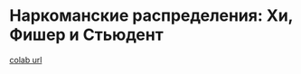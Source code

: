 # Наркоманские распределения: Хи, Фишер и Стьюдент
[colab url](https://colab.research.google.com/github/mathmechterver/terver2020/blob/master/prac06/stat06.ipynb)
